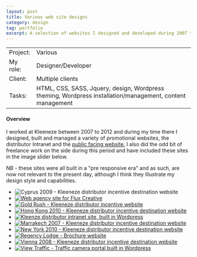 ```yaml
---
layout: post
title: Various web site designs
category: design
tag: portfolio
excerpt: A selection of websites I designed and developed during 2007 to 2012
---   
```


<table class="overview cols">
  <tr>
    <td>Project:</td>
    <td>Various </td>  
  </tr>  
  <tr>
    <td>My role:</td>
    <td>Designer/Developer</td>
  </tr> 
  <tr>
    <td>Client:</td>
    <td>Multiple clients</td>  
  </tr> 
  <tr>
    <td>Tasks:</td>
    <td>HTML, CSS, SASS, Jquery, design, Wordpress theming, Wordpress installation/management, content management  </td>
  </tr> 
</table>

#### Overview
I worked at Kleeneze between 2007 to 2012 and during my time there I designed, built and managed a variety of promotional websites, the distributor Intranet and the <a href="responsive/2012/03/04/kleeneze-website.html">public facing website.</a>   I also did the odd bit of freelance work on the side during this period and have included these sites in the image slider below.

NB - these sites were all built in a "pre responsive era" and as such, are now not relevant to the present day, although I think they illustrate my design style and capabilities. 

<ul id="various">
  <li><img src="/img/various/cyprus2009.jpg" alt="Cyprus 2009 - Kleeneze distributor incentive destination website"></li>
  <li><a href=""><img src="/img/various/flux-creative.jpg" alt="Web agency site for Flux Creative"></a></li>
  <li><a href=""><img src="/img/various/gold-rush.jpg" alt="Gold Rush - Kleeneze distributor incentive website"></a></li>
  <li><a href=""><img src="/img/various/hong-kong-2010.jpg" alt="Hong Kong 2010 - Kleeneze distributor incentive destination website"></a></li>
  <li><a href=""><img src="/img/various/kleeneeze-dsa.jpg" alt="Kleenze distributor intranet site, built in Wordpress"></a></li>
  <li><a href=""><img src="/img/various/marrakech.jpg" alt="Marrakech 2007 - Kleeneze distributor incentive destination website"></a></li>
  <li><a href=""><img src="/img/various/nyc.jpg" alt="New York 2010 - Kleeneze distributor incentive destination website"></a></li>
  <li><a href=""><img src="/img/various/regency-lodge-blackpool.jpg" alt="Regency Lodge - Brochure website"></a></li>
  <li><a href=""><img src="/img/various/vienna-2008.jpg" alt="Vienna 2008 - Kleeneze distributor incentive destination website"></a></li>
  <li><a href=""><img src="/img/various/vt.jpg" alt="View Traffic - Traffic camera portal built in Wordpress "></a></li>
</ul>







